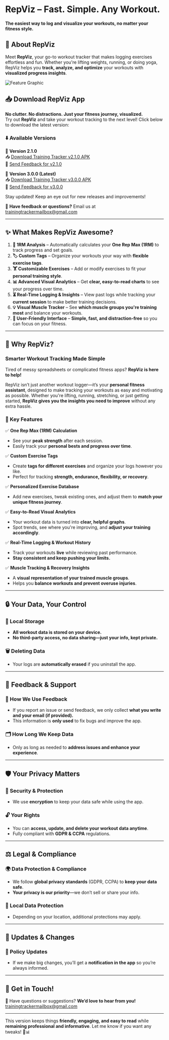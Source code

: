 # **RepViz – Fast. Simple. Any Workout.**

**The easiest way to log and visualize your workouts, no matter your fitness style.**  

## **📌 About RepViz**  
Meet **RepViz**, your go-to workout tracker that makes logging exercises effortless and fun. Whether you're lifting weights, running, or doing yoga, RepViz helps you **track, analyze, and optimize** your workouts with **visualized progress insights**.  

![Feature Graphic](https://raw.githubusercontent.com/JeeIn-Park/Training-Tracker-Workout-Monitoring/main/doc/screenshots/RepVizPromotionGraphic.png)


## **📥 Download RepViz App**  

**No clutter. No distractions. Just your fitness journey, visualized.**  
Try out **RepViz** and take your workout tracking to the next level! Click below to download the latest version:  

### **⬇️ Available Versions**  

🔹 **Version 2.1.0**  
📥 [Download Training Tracker v2.1.0 APK](https://github.com/JeeIn-Park/TrainingTracker/raw/main/release/TrainingTracker_ver210.apk)  
📝 [Send Feedback for v2.1.0](https://forms.gle/SfoAL97pRNvBynbo9)  

🔹 **Version 3.0.0 (Latest)**  
📥 [Download Training Tracker v3.0.0 APK](https://github.com/JeeIn-Park/TrainingTracker/raw/main/release/TrainingTracker_ver300.apk)  
📝 [Send Feedback for v3.0.0](https://forms.gle/Ui5tDhyf9kBLLkw69)  

Stay updated! Keep an eye out for new releases and improvements!

📩 **Have feedback or questions?** Email us at [trainingtrackermailbox@gmail.com](mailto:trainingtrackermailbox@gmail.com)  

---

## **✨ What Makes RepViz Awesome?**  

1. **💪 1RM Analysis** – Automatically calculates your **One Rep Max (1RM)** to track progress and set goals.  
2. **🏷️ Custom Tags** – Organize your workouts your way with **flexible exercise tags**.  
3. **🏋️ Customizable Exercises** – Add or modify exercises to fit your **personal training style**.  
4. **📊 Advanced Visual Analytics** – Get **clear, easy-to-read charts** to see your progress over time.  
5. **⏳ Real-Time Logging & Insights** – View past logs while tracking your **current session** to make better training decisions.  
6. **💡 Visual Muscle Tracker** – See **which muscle groups you're training most** and balance your workouts.  
7. **🚀 User-Friendly Interface** – **Simple, fast, and distraction-free** so you can focus on your fitness.  

---

## **📖 Why RepViz?**  

### **Smarter Workout Tracking Made Simple**  

Tired of messy spreadsheets or complicated fitness apps? **RepViz is here to help!**  

RepViz isn’t just another workout logger—it’s your **personal fitness assistant**, designed to make tracking your workouts as easy and motivating as possible. Whether you're lifting, running, stretching, or just getting started, **RepViz gives you the insights you need to improve** without any extra hassle.  

### **🔑 Key Features**  

✅ **One Rep Max (1RM) Calculation**  
- See your **peak strength** after each session.  
- Easily track your **personal bests and progress over time**.  

✅ **Custom Exercise Tags**  
- Create **tags for different exercises** and organize your logs however you like.  
- Perfect for tracking **strength, endurance, flexibility, or recovery**.  

✅ **Personalized Exercise Database**  
- Add new exercises, tweak existing ones, and adjust them to **match your unique fitness journey**.  

✅ **Easy-to-Read Visual Analytics**  
- Your workout data is turned into **clear, helpful graphs**.  
- Spot trends, see where you're improving, and **adjust your training accordingly**.  

✅ **Real-Time Logging & Workout History**  
- Track your workouts **live** while reviewing past performance.  
- **Stay consistent and keep pushing your limits.**  

✅ **Muscle Tracking & Recovery Insights**  
- A **visual representation of your trained muscle groups**.  
- Helps you **balance workouts and prevent overuse injuries**.  

---

## **🔒 Your Data, Your Control**  

### **📍 Local Storage**  
- **All workout data is stored on your device.**  
- **No third-party access, no data sharing—just your info, kept private.**  

### **🗑️ Deleting Data**  
- Your logs are **automatically erased** if you uninstall the app.  

---

## **📝 Feedback & Support**  

### **📡 How We Use Feedback**  
- If you report an issue or send feedback, we only collect **what you write and your email (if provided).**  
- This information is **only used** to fix bugs and improve the app.  

### **🗂️ How Long We Keep Data**  
- Only as long as needed to **address issues and enhance your experience**.  

---

## **🛡️ Your Privacy Matters**  

### **🔑 Security & Protection**  
- We use **encryption** to keep your data safe while using the app.  

### **🔓 Your Rights**  
- You can **access, update, and delete your workout data anytime**.  
- Fully compliant with **GDPR & CCPA** regulations.  

---

## **⚖️ Legal & Compliance**  

### **🌍 Data Protection & Compliance**  
- We follow **global privacy standards** (GDPR, CCPA) to **keep your data safe**.  
- **Your privacy is our priority**—we don’t sell or share your info.  

### **📜 Local Data Protection**  
- Depending on your location, additional protections may apply.  

---

## **📢 Updates & Changes**  

### **🔄 Policy Updates**  
- If we make big changes, you’ll get a **notification in the app** so you’re always informed.  

---

## **📩 Get in Touch!**  

📧 Have questions or suggestions? **We’d love to hear from you!**  
[trainingtrackermailbox@gmail.com](mailto:trainingtrackermailbox@gmail.com)  

---

This version keeps things **friendly, engaging, and easy to read** while **remaining professional and informative**. Let me know if you want any tweaks! 🚀📊
